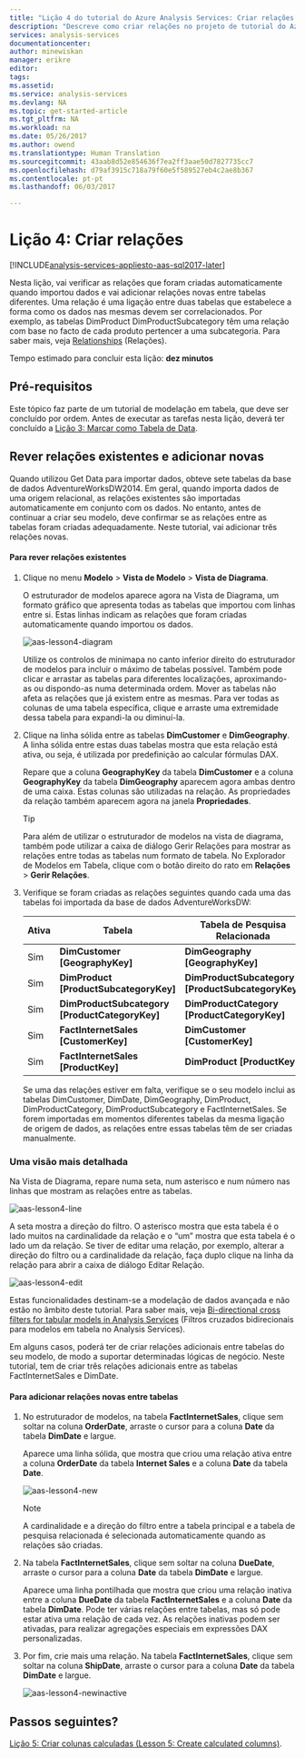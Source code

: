 ```yaml
---
title: "Lição 4 do tutorial do Azure Analysis Services: Criar relações | Microsoft Docs"
description: "Descreve como criar relações no projeto de tutorial do Azure Analysis Services."
services: analysis-services
documentationcenter: 
author: minewiskan
manager: erikre
editor: 
tags: 
ms.assetid: 
ms.service: analysis-services
ms.devlang: NA
ms.topic: get-started-article
ms.tgt_pltfrm: NA
ms.workload: na
ms.date: 05/26/2017
ms.author: owend
ms.translationtype: Human Translation
ms.sourcegitcommit: 43aab8d52e854636f7ea2ff3aae50d7827735cc7
ms.openlocfilehash: d79af3915c718a79f60e5f589527eb4c2ae8b367
ms.contentlocale: pt-pt
ms.lasthandoff: 06/03/2017

---
```

# <a name="lesson-4-create-relationships"></a>Lição 4: Criar relações

[!INCLUDE[analysis-services-appliesto-aas-sql2017-later](../../../includes/analysis-services-appliesto-aas-sql2017-later.md)]

Nesta lição, vai verificar as relações que foram criadas automaticamente quando importou dados e vai adicionar relações novas entre tabelas diferentes. Uma relação é uma ligação entre duas tabelas que estabelece a forma como os dados nas mesmas devem ser correlacionados. Por exemplo, as tabelas DimProduct DimProductSubcategory têm uma relação com base no facto de cada produto pertencer a uma subcategoria. Para saber mais, veja [Relationships](https://docs.microsoft.com/sql/analysis-services/tabular-models/relationships-ssas-tabular) (Relações).
  
Tempo estimado para concluir esta lição: **dez minutos**  
  
## <a name="prerequisites"></a>Pré-requisitos  
Este tópico faz parte de um tutorial de modelação em tabela, que deve ser concluído por ordem. Antes de executar as tarefas nesta lição, deverá ter concluído a [Lição 3: Marcar como Tabela de Data](../tutorials/aas-lesson-3-mark-as-date-table.md). 
  
## <a name="review-existing-relationships-and-add-new-relationships"></a>Rever relações existentes e adicionar novas  
Quando utilizou Get Data para importar dados, obteve sete tabelas da base de dados AdventureWorksDW2014. Em geral, quando importa dados de uma origem relacional, as relações existentes são importadas automaticamente em conjunto com os dados. No entanto, antes de continuar a criar seu modelo, deve confirmar se as relações entre as tabelas foram criadas adequadamente. Neste tutorial, vai adicionar três relações novas.  
  
#### <a name="to-review-existing-relationships"></a>Para rever relações existentes  
  
1.  Clique no menu **Modelo** > **Vista de Modelo** > **Vista de Diagrama**.  

    O estruturador de modelos aparece agora na Vista de Diagrama, um formato gráfico que apresenta todas as tabelas que importou com linhas entre si. Estas linhas indicam as relações que foram criadas automaticamente quando importou os dados.
    
    ![aas-lesson4-diagram](../tutorials/media/aas-lesson4-diagram.png)
  
    Utilize os controlos de minimapa no canto inferior direito do estruturador de modelos para incluir o máximo de tabelas possível. Também pode clicar e arrastar as tabelas para diferentes localizações, aproximando-as ou dispondo-as numa determinada ordem. Mover as tabelas não afeta as relações que já existem entre as mesmas. Para ver todas as colunas de uma tabela específica, clique e arraste uma extremidade dessa tabela para expandi-la ou diminuí-la.  
  
2.  Clique na linha sólida entre as tabelas **DimCustomer** e **DimGeography**. A linha sólida entre estas duas tabelas mostra que esta relação está ativa, ou seja, é utilizada por predefinição ao calcular fórmulas DAX.  
  
    Repare que a coluna **GeographyKey** da tabela **DimCustomer** e a coluna **GeographyKey** da tabela **DimGeography** aparecem agora ambas dentro de uma caixa. Estas colunas são utilizadas na relação. As propriedades da relação também aparecem agora na janela **Propriedades**.  
  
    > [!TIP]  
    > Para além de utilizar o estruturador de modelos na vista de diagrama, também pode utilizar a caixa de diálogo Gerir Relações para mostrar as relações entre todas as tabelas num formato de tabela. No Explorador de Modelos em Tabela, clique com o botão direito do rato em **Relações** > **Gerir Relações**.
  
3.  Verifique se foram criadas as relações seguintes quando cada uma das tabelas foi importada da base de dados AdventureWorksDW:  
  
    |Ativa|Tabela|Tabela de Pesquisa Relacionada|  
    |----------|---------|------------------------|  
    |Sim|**DimCustomer [GeographyKey]**|**DimGeography [GeographyKey]**|  
    |Sim|**DimProduct [ProductSubcategoryKey]**|**DimProductSubcategory [ProductSubcategoryKey]**|  
    |Sim|**DimProductSubcategory [ProductCategoryKey]**|**DimProductCategory [ProductCategoryKey]**|  
    |Sim|**FactInternetSales [CustomerKey]**|**DimCustomer [CustomerKey]**|  
    |Sim|**FactInternetSales [ProductKey]**|**DimProduct [ProductKey]**|  
  
    Se uma das relações estiver em falta, verifique se o seu modelo inclui as tabelas DimCustomer, DimDate, DimGeography, DimProduct, DimProductCategory, DimProductSubcategory e FactInternetSales. Se forem importadas em momentos diferentes tabelas da mesma ligação de origem de dados, as relações entre essas tabelas têm de ser criadas manualmente.  

### <a name="take-a-closer-look"></a>Uma visão mais detalhada
Na Vista de Diagrama, repare numa seta, num asterisco e num número nas linhas que mostram as relações entre as tabelas.

![aas-lesson4-line](../tutorials/media/aas-lesson4-line.png)

A seta mostra a direção do filtro. O asterisco mostra que esta tabela é o lado muitos na cardinalidade da relação e o “um” mostra que esta tabela é o lado um da relação. Se tiver de editar uma relação, por exemplo, alterar a direção do filtro ou a cardinalidade da relação, faça duplo clique na linha da relação para abrir a caixa de diálogo Editar Relação.

![aas-lesson4-edit](../tutorials/media/aas-lesson4-edit.png)

Estas funcionalidades destinam-se a modelação de dados avançada e não estão no âmbito deste tutorial. Para saber mais, veja [Bi-directional cross filters for tabular models in Analysis Services](https://docs.microsoft.com/sql/analysis-services/tabular-models/bi-directional-cross-filters-tabular-models-analysis-services) (Filtros cruzados bidirecionais para modelos em tabela no Analysis Services).

Em alguns casos, poderá ter de criar relações adicionais entre tabelas do seu modelo, de modo a suportar determinadas lógicas de negócio. Neste tutorial, tem de criar três relações adicionais entre as tabelas FactInternetSales e DimDate.  
  
#### <a name="to-add-new-relationships-between-tables"></a>Para adicionar relações novas entre tabelas  
  
1.  No estruturador de modelos, na tabela **FactInternetSales**, clique sem soltar na coluna **OrderDate**, arraste o cursor para a coluna **Date** da tabela **DimDate** e largue.  

    Aparece uma linha sólida, que mostra que criou uma relação ativa entre a coluna **OrderDate** da tabela **Internet Sales** e a coluna **Date** da tabela **Date**. 
  
      ![aas-lesson4-new](../tutorials/media/aas-lesson4-new.png) 
  
    > [!NOTE]  
    > A cardinalidade e a direção do filtro entre a tabela principal e a tabela de pesquisa relacionada é selecionada automaticamente quando as relações são criadas.  
  
2.  Na tabela **FactInternetSales**, clique sem soltar na coluna **DueDate**, arraste o cursor para a coluna **Date** da tabela **DimDate** e largue.  
  
    Aparece uma linha pontilhada que mostra que criou uma relação inativa entre a coluna **DueDate** da tabela **FactInternetSales** e a coluna **Date** da tabela **DimDate**. Pode ter várias relações entre tabelas, mas só pode estar ativa uma relação de cada vez. As relações inativas podem ser ativadas, para realizar agregações especiais em expressões DAX personalizadas.  
  
3.  Por fim, crie mais uma relação. Na tabela **FactInternetSales**, clique sem soltar na coluna **ShipDate**, arraste o cursor para a coluna **Date** da tabela **DimDate** e largue.  
    
     ![aas-lesson4-newinactive](../tutorials/media/aas-lesson4-newinactive.png)
  
## <a name="whats-next"></a>Passos seguintes?
[Lição 5: Criar colunas calculadas (Lesson 5: Create calculated columns)](../tutorials/aas-lesson-5-create-calculated-columns.md).
  
  
  

